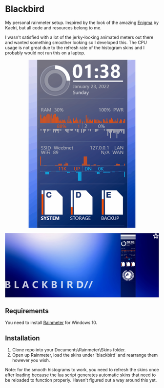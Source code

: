 # Blackbird

My personal rainmeter setup.
Inspired by the look of the amazing [Enigma](https://github.com/kaelri/enigma) by Kaelri, but all code and resources belong to me.

I wasn't satisfied with a lot of the jerky-looking animated meters out there and wanted something smoother looking so I developed this. The CPU usage is not great due to the refresh rate of the histogram skins and I probably would not run this on a laptop.

<p align="center">
<img src="https://raw.githubusercontent.com/abapst/blackbird/main/.github/images/blackbird_animation.gif" width="350" height="550" />
</p>

![desktop](https://raw.githubusercontent.com/abapst/blackbird/main/.github/images/desktop.jpg)

## Requirements

You need to install [Rainmeter](https://www.rainmeter.net/) for Windows 10.

## Installation

1. Clone repo into your Documents\Rainmeter\Skins folder.
2. Open up Rainmeter, load the skins under 'blackbird' and rearrange them however you wish.

Note: for the smooth histograms to work, you need to refresh the skins once after loading because the lua script generates automatic skins that need to be reloaded to function properly. Haven't figured out a way around this yet.
